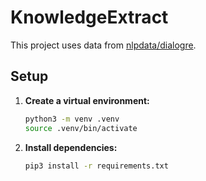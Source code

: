 # KnowledgeExtract

This project uses data from [nlpdata/dialogre](https://github.com/nlpdata/dialogre).

## Setup

1. **Create a virtual environment:**
    ```bash
    python3 -m venv .venv
    source .venv/bin/activate
    ```

2. **Install dependencies:**
    ```bash
    pip3 install -r requirements.txt
    ```
